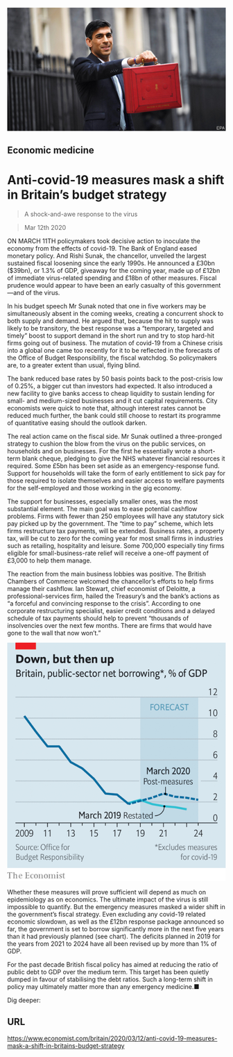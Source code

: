 ![](./images/20200314_BRP503_0.jpg)

## Economic medicine

# Anti-covid-19 measures mask a shift in Britain’s budget strategy

> A shock-and-awe response to the virus

> Mar 12th 2020

ON MARCH 11TH policymakers took decisive action to inoculate the economy from the effects of covid-19. The Bank of England eased monetary policy. And Rishi Sunak, the chancellor, unveiled the largest sustained fiscal loosening since the early 1990s. He announced a £30bn ($39bn), or 1.3% of GDP, giveaway for the coming year, made up of £12bn of immediate virus-related spending and £18bn of other measures. Fiscal prudence would appear to have been an early casualty of this government—and of the virus.

In his budget speech Mr Sunak noted that one in five workers may be simultaneously absent in the coming weeks, creating a concurrent shock to both supply and demand. He argued that, because the hit to supply was likely to be transitory, the best response was a “temporary, targeted and timely” boost to support demand in the short run and try to stop hard-hit firms going out of business. The mutation of covid-19 from a Chinese crisis into a global one came too recently for it to be reflected in the forecasts of the Office of Budget Responsibility, the fiscal watchdog. So policymakers are, to a greater extent than usual, flying blind.

The bank reduced base rates by 50 basis points back to the post-crisis low of 0.25%, a bigger cut than investors had expected. It also introduced a new facility to give banks access to cheap liquidity to sustain lending for small- and medium-sized businesses and it cut capital requirements. City economists were quick to note that, although interest rates cannot be reduced much further, the bank could still choose to restart its programme of quantitative easing should the outlook darken.

The real action came on the fiscal side. Mr Sunak outlined a three-pronged strategy to cushion the blow from the virus on the public services, on households and on businesses. For the first he essentially wrote a short-term blank cheque, pledging to give the NHS whatever financial resources it required. Some £5bn has been set aside as an emergency-response fund. Support for households will take the form of early entitlement to sick pay for those required to isolate themselves and easier access to welfare payments for the self-employed and those working in the gig economy.

The support for businesses, especially smaller ones, was the most substantial element. The main goal was to ease potential cashflow problems. Firms with fewer than 250 employees will have any statutory sick pay picked up by the government. The “time to pay” scheme, which lets firms restructure tax payments, will be extended. Business rates, a property tax, will be cut to zero for the coming year for most small firms in industries such as retailing, hospitality and leisure. Some 700,000 especially tiny firms eligible for small-business-rate relief will receive a one-off payment of £3,000 to help them manage.

The reaction from the main business lobbies was positive. The British Chambers of Commerce welcomed the chancellor’s efforts to help firms manage their cashflow. Ian Stewart, chief economist of Deloitte, a professional-services firm, hailed the Treasury’s and the bank’s actions as “a forceful and convincing response to the crisis”. According to one corporate restructuring specialist, easier credit conditions and a delayed schedule of tax payments should help to prevent “thousands of insolvencies over the next few months. There are firms that would have gone to the wall that now won’t.”



![](./images/20200314_BRC429_0.png)

Whether these measures will prove sufficient will depend as much on epidemiology as on economics. The ultimate impact of the virus is still impossible to quantify. But the emergency measures masked a wider shift in the government’s fiscal strategy. Even excluding any covid-19 related economic slowdown, as well as the £12bn response package announced so far, the government is set to borrow significantly more in the next five years than it had previously planned (see chart). The deficits planned in 2019 for the years from 2021 to 2024 have all been revised up by more than 1% of GDP.

For the past decade British fiscal policy has aimed at reducing the ratio of public debt to GDP over the medium term. This target has been quietly dumped in favour of stabilising the debt ratios. Such a long-term shift in policy may ultimately matter more than any emergency medicine.■

Dig deeper:

## URL

https://www.economist.com/britain/2020/03/12/anti-covid-19-measures-mask-a-shift-in-britains-budget-strategy
